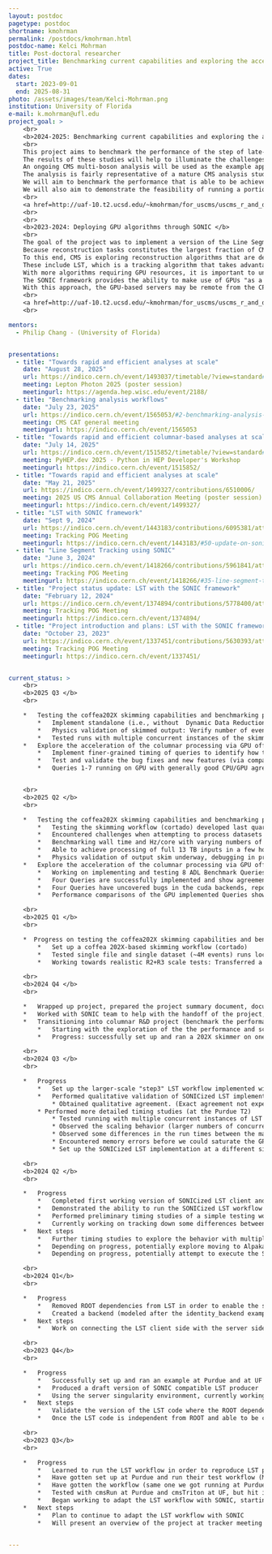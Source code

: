 ```yaml
---
layout: postdoc
pagetype: postdoc
shortname: kmohrman
permalink: /postdocs/kmohrman.html
postdoc-name: Kelci Mohrman
title: Post-doctoral researcher
project_title: Benchmarking current capabilities and exploring the acceleration of columnar processing via heterogeneous architectures (2025) and Deploying GPU algorithms through SONIC (2023)
active: True
dates:
  start: 2023-09-01
  end: 2025-08-31
photo: /assets/images/team/Kelci-Mohrman.png
institution: University of Florida
e-mail: k.mohrman@ufl.edu
project_goal: >
    <br>
    <b>2024-2025: Benchmarking current capabilities and exploring the acceleration of columnar processing via heterogeneous architectures </b>
    <br> 
    This project aims to benchmark the performance of the step of late-stage data analysis (in which nanoAOD formatted data is transformed into histograms) for realistic CMS analyses in order to understand current capabilities, scaling, and bottlenecks for columnar analysis workflows; acceleration of the columnar processing via GPU offloading will also be explored. 
    The results of these studies will help to illuminate the challenges and opportunities that lie ahead as CMS pushes towards rapid and efficient turnarounds of HL-LHC physics analyses. 
    An ongoing CMS multi-boson analysis will be used as the example application for the proposed explorations. 
    The analysis is fairly representative of a mature CMS analysis studying Run 2 and early Run 3 data, and is implemented in the coffea framework. 
    We will aim to benchmark the performance that is able to be achieved under various configurations in order to understand where the bottlenecks lie and how the analysis scales towards skimming and processing larger data volumes. 
    We will also aim to demonstrate the feasibility of running a portion of the analysis on GPUs and to enumerate the developments that would remain in order to run the analysis fully on GPUs.
    <br> 
    <a href=http://uaf-10.t2.ucsd.edu/~kmohrman/for_uscms/uscms_r_and_d_proposal_2024_coffea/Kelci-Mohrman-2024.pdf>2024 Project proposal</a>
    <br>
    <br> 
    <b>2023-2024: Deploying GPU algorithms through SONIC </b>
    <br> 
    The goal of the project was to implement a version of the Line Segment Tracking (LST) algorithm with the SONIC framework in order to enable flexible and efficient GPU usage. 
    Because reconstruction tasks constitutes the largest fraction of CMS data processing, it is important to understand the resource requirements and to explore options for improving the efficiency of these steps. 
    To this end, CMS is exploring reconstruction algorithms that are designed to make use of GPU resources. 
    These include LST, which is a tracking algorithm that takes advantage of double-layer design of the HL-LHC outer tracker in order to perform hit correlations in a parallel way with GPUs.
    With more algorithms requiring GPU resources, it is important to understand the resource requirements and strategies for ensuring efficient deployment and usage. 
    The SONIC framework provides the ability to make use of GPUs "as a service", enabling GPUs to be factored out of CPU machines. 
    With this approach, the GPU-based servers may be remote from the CPU-based servers, potentially allowing for more flexibility in the usage of GPU resources.
    <br> 
    <a href=http://uaf-10.t2.ucsd.edu/~kmohrman/for_uscms/uscms_r_and_d_proposal_2023_soniclst/Kelci-Mohrman.pdf>2023 Project proposal</a>
    <br> 

mentors:
  - Philip Chang - (University of Florida)


presentations:
  - title: "Towards rapid and efficient analyses at scale"
    date: "August 28, 2025"
    url: https://indico.cern.ch/event/1493037/timetable/?view=standard#347-towards-rapid-and-efficien
    meeting: Lepton Photon 2025 (poster session)
    meetingurl: https://agenda.hep.wisc.edu/event/2188/
  - title: "Benchmarking analysis workflows"
    date: "July 23, 2025"
    url: https://indico.cern.ch/event/1565053/#2-benchmarking-analysis-workfl
    meeting: CMS CAT general meeting
    meetingurl: https://indico.cern.ch/event/1565053
  - title: "Towards rapid and efficient columnar-based analyses at scale"
    date: "July 14, 2025"
    url: https://indico.cern.ch/event/1515852/timetable/?view=standard#9-towards-rapid-and-efficient
    meeting: PyHEP.dev 2025 - Python in HEP Developer's Workshop
    meetingurl: https://indico.cern.ch/event/1515852/
  - title: "Towards rapid and efficient analyses at scale"
    date: "May 21, 2025"
    url: https://indico.cern.ch/event/1499327/contributions/6510006/
    meeting: 2025 US CMS Annual Collaboration Meeting (poster session)
    meetingurl: https://indico.cern.ch/event/1499327/
  - title: "LST with SONIC framework"
    date: "Sept 9, 2024"
    url: https://indico.cern.ch/event/1443183/contributions/6095381/attachments/2923974/5132502/sonic_lst_summary_sep09_2024.pdf
    meeting: Tracking POG Meeting
    meetingurl: https://indico.cern.ch/event/1443183/#50-update-on-soniclst-developm
  - title: "Line Segment Tracking using SONIC"
    date: "June 3, 2024"
    url: https://indico.cern.ch/event/1418266/contributions/5961841/attachments/2869550/5023598/sonic_lst_update_jun03_2024.pdf
    meeting: Tracking POG Meeting
    meetingurl: https://indico.cern.ch/event/1418266/#35-line-segment-tracking-using
  - title: "Project status update: LST with the SONIC framework"
    date: "February 12, 2024"
    url: https://indico.cern.ch/event/1374894/contributions/5778400/attachments/2799411/4883360/sonic_lst_update_feb12_2024.pdf
    meeting: Tracking POG Meeting
    meetingurl: https://indico.cern.ch/event/1374894/
  - title: "Project introduction and plans: LST with the SONIC framework"
    date: "October 23, 2023"
    url: https://indico.cern.ch/event/1337451/contributions/5630393/attachments/2738948/4763938/kmohrman_sonic_lst_intro_oct23_2023.pdf
    meeting: Tracking POG Meeting
    meetingurl: https://indico.cern.ch/event/1337451/


current_status: >
    <br>
    <b>2025 Q3 </b>
    <br>

    *   Testing the coffea202X skimming capabilities and benchmarking performance:
        *   Implement standalone (i.e., without  Dynamic Data Reduction framework) cortado with the new virtual array based coffea
        *   Physics validation of skimmed output: Verify number of events are as expected, identify and report an issue with docstrings not being properly written into the output
        *   Tested runs with multiple concurrent instances of the skimming application
    *   Explore the acceleration of the columnar processing via GPU offloading:
        *   Implement finer-grained timing of queries to identify how the CPU/GPU timing compares for each step, and improve the timing method for GPU queries to ensure synchronization
        *   Test and validate the bug fixes and new features (via comparison with CPU version of ADL benchmarks) as they are implemented by the developers of awkward
        *   Queries 1-7 running on GPU with generally good CPU/GPU agreement. Investigations of precision differences, and of a memory error (in Query 8) ongoing.


    <br>
    <b>2025 Q2 </b>
    <br>

    *   Testing the coffea202X skimming capabilities and benchmarking performance:
        *   Testing the skimming workflow (cortado) developed last quarter, now running at realistic R2+R3 scale, with unskimmed inputs from SMP-24-015 (200/fb) as the test case
        *   Encountered challenges when attempting to process datasets in parallel, working with TaskVine developers on handling this, using their new "dynamic data reduction" implementation with cortado
        *   Benchmarking wall time and Hz/core with varying numbers of CPU cores (at UF T2)
        *   Able to achieve processing of full 13 TB inputs in a few hours with a few thousand cores (at UF)
        *   Physics validation of output skim underway, debugging in progress
    *   Explore the acceleration of the columnar processing via GPU offloading:
        *   Working on implementing and testing 8 ADL Benchmark Queries on GPU
        *   Four Queries are successfully implemented and show agreement with CPU outputs
        *   Four Queries have uncovered bugs in the cuda backends, reported on the relevant repositories, with debugging is in progress
        *   Performance comparisons of the GPU implemented Queries show performance improvements (over CPU) of up to ~800x

    <br>
    <b>2025 Q1 </b>
    <br>

    *  Progress on testing the coffea202X skimming capabilities and benchmark performance:
        *   Set up a coffea 202X-based skimming workflow (cortado)
        *   Tested single file and single dataset (~4M events) runs locally and with the TaskVine scheduler, and documenting performance
        *   Working towards realistic R2+R3 scale tests: Transferred a realistic R2+R3 200/fb scale set of unskimmed samples to the UF T2 (~13.5 TB, ~12B events, ~400 datasets of data and MC, corresponding to the set used in the SMP-24-015 analysis)

    <br>
    <b>2024 Q4 </b>
    <br>

    *   Wrapped up project, prepared the project summary document, documented the code and setup
    *   Worked with SONIC team to help with the handoff of the project, helping to get another member of the team set up and successfully run the SONIC+LST workflow
    *   Transitioning into columnar R&D project (benchmark the performance of the step of end-user data analysis, and explore the acceleration of columnar processing with GPUs)
        *   Starting with the exploration of the the performance and scaling of the skimming step with coffea 202X
        *   Progress: successfully set up and ran a 202X skimmer on one file

    <br>
    <b>2024 Q3 </b>
    <br>

    *   Progress
        *   Set up the larger-scale "step3" LST workflow implemented with SONIC (previously had just been running a testing workflow) 
        *   Performed qualitative validation of SONICized LST implementation of the step3 workflow (by running producing the DQM plots and comparing with master branch SONIC)
            * Obtained qualitative agreement. (Exact agreement not expected because the versions of LST being used are slightly different between the master branch and the SONICized implementation. The SONIC LST backend is based on the outdated cuda_branch of LST because Alpaka is not yet available in the server environment for SONIC.)
        * Performed more detailed timing studies (at the Purdue T2)
            * Tested running with multiple concurrent instances of LST cmsRun jobs and measured the runtime and examined the GPU usage
            * Observed the scaling behavior (larger numbers of concurrent instances were taking disproportionately longer to run) but did not seem to be due to saturating the GPU (so there would likely be a bottleneck elsewhere)
            * Observed some differences in the run times between the master branch of LST and the SONICized LST
            * Encountered memory errors before we could saturate the GPU
            * Set up the SONICized LST implementation at a different site (UF T2) and demonstrated successful runs with the client at the Purdue T2 and the server at the UF T2 (and the other way around)

    <br>
    <b>2024 Q2 </b>
    <br>

    *   Progress
        *   Completed first working version of SONICized LST client and backend (where data is passed from client to server, LST evaluations are performed at the server, and outputs are sent back to the client)
        *   Demonstrated the ability to run the SONICized LST workflow with client and server on different nodes at the same site (Purdue)
        *   Performed preliminary timing studies of a simple testing workflow, obtained comparable performance to the standard non-SONIC LST
        *   Currently working on tracking down some differences between SONICized LST results and the main branch results
    *   Next steps
        *   Further timing studies to explore the behavior with multiple concurrent instances of the LST workflow (to understand the scaling and how many instances are required to saturate the GPU) 
        *   Depending on progress, potentially explore moving to Alpaka backend 
        *   Depending on progress, potentially attempt to execute the SONICized LST with client and server at different sites (e.g. UF and Purdue) 

    <br>
    <b>2024 Q1</b>
    <br>

    *   Progress
        *   Removed ROOT dependencies from LST in order to enable the successful compilation and running of the standalone TrackLooper LST within the server singularity environment from an existing example 
        *   Created a backend (modeled after the identity_backend example) that can compile and run LST (though currently the inputs to the evaluation are already hard coded within the backend) using an example client as a standin to trigger the backend code to be run 
    *   Next steps
        *   Work on connecting the LST client side with the server side to enable the transfer LST inputs from the client to the backend, and to return the results back to the client

    <br>
    <b>2023 Q4</b>
    <br>

    *   Progress
        *   Successfully set up and ran an example at Purdue and at UF
        *   Produced a draft version of SONIC compatible LST producer
        *   Using the server singularity environment, currently working to compile LST code within the singularity environment (involves extracting LST code from ROOT dependence and validating the changes)
    *   Next steps
        *   Validate the version of the LST code where the ROOT dependences have been removed (and create a PR)
        *   Once the LST code is independent from ROOT and able to be compiled within the singularity env, the next step will be to interface between the server side and client side

    <br>
    <b>2023 Q3</b>
    <br>

    *   Progress
        *   Learned to run the LST workflow in order to reproduce LST plots
        *   Have gotten set up at Purdue and run their test workflow (MAOD workflow) and successfully ran the setup where the cmsRun script runs on the login node, and the cmsTriton script runs on a different node
        *   Have gotten the workflow (same one we got running at Purdue) running at UF (with cmsRun on one node without any GPUs and cmsTriton on a different node)
        *   Tested with cmsRun at Purdue and cmsTriton at UF, but hit issue with nodes not being able to talk to each other, paused this direction for now
        *   Began working to adapt the LST workflow with SONIC, starting on the "client side" i.e. reworking the producer with SONIC
    *   Next steps
        *   Plan to continue to adapt the LST workflow with SONIC
        *   Will present an overview of the project at tracker meeting Oct 30, 2023


---
```

